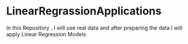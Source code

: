 # LinearRegrassionApplications
In this Repository , I will use real data and after preparing the data I will apply Linear Regression Models
